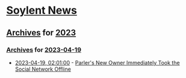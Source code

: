 # [Soylent News](../../../README.md)

## [Archives](../../index.md) for [2023](../index.md)

### [Archives](../../index.md) for [2023-04-19](index.md)

* [2023-04-19, 02:01:00](https://soylentnews.org/article.pl?sid=23/04/18/0455245&from=rss) - [Parler's New Owner Immediately Took the Social Network Offline](https://soylentnews.org/article.pl?sid=23/04/18/0455245&from=rss)
